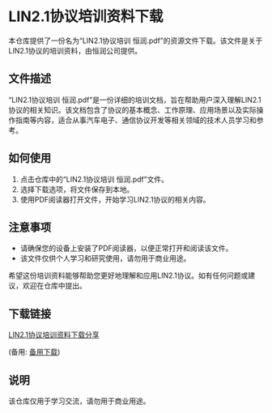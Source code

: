 # LIN2.1协议培训资料下载

本仓库提供了一份名为“LIN2.1协议培训 恒润.pdf”的资源文件下载。该文件是关于LIN2.1协议的培训资料，由恒润公司提供。

## 文件描述

“LIN2.1协议培训 恒润.pdf”是一份详细的培训文档，旨在帮助用户深入理解LIN2.1协议的相关知识。该文档包含了协议的基本概念、工作原理、应用场景以及实际操作指南等内容，适合从事汽车电子、通信协议开发等相关领域的技术人员学习和参考。

## 如何使用

1. 点击仓库中的“LIN2.1协议培训 恒润.pdf”文件。
2. 选择下载选项，将文件保存到本地。
3. 使用PDF阅读器打开文件，开始学习LIN2.1协议的相关内容。

## 注意事项

- 请确保您的设备上安装了PDF阅读器，以便正常打开和阅读该文件。
- 该文件仅供个人学习和研究使用，请勿用于商业用途。

希望这份培训资料能够帮助您更好地理解和应用LIN2.1协议。如有任何问题或建议，欢迎在仓库中提出。

## 下载链接
[LIN2.1协议培训资料下载分享](https://pan.quark.cn/s/4d9223595ada) 

(备用: [备用下载](https://pan.baidu.com/s/19RlWp47xg0GporqA98YE-A?pwd=1234))

## 说明

该仓库仅用于学习交流，请勿用于商业用途。
